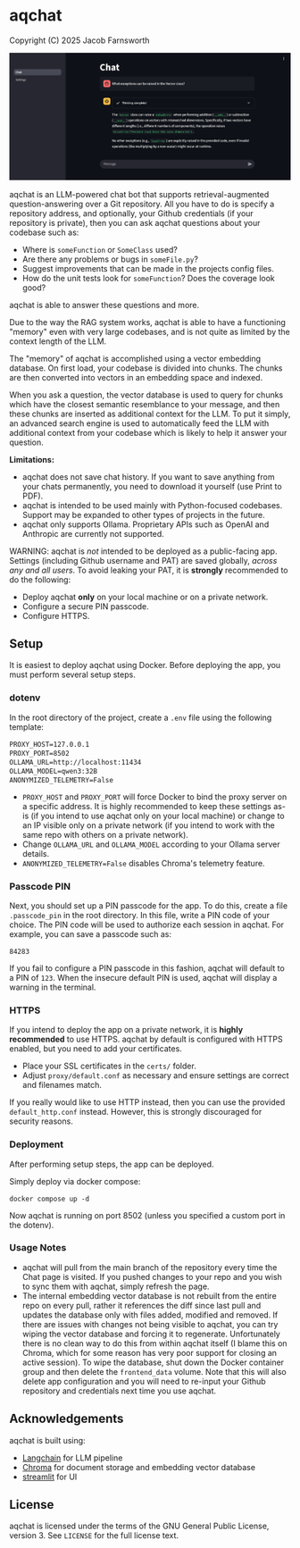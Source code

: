 # aqchat

Copyright (C) 2025 Jacob Farnsworth

<img src="https://github.com/JFarAur/aqchat/raw/main/docs/img001.png" width="720" alt="aqchat interface" />

aqchat is an LLM-powered chat bot that supports retrieval-augmented question-answering over a Git repository. All you have to do is specify a repository address, and optionally, your Github credentials (if your repository is private), then you can ask aqchat questions about your codebase such as:

* Where is `someFunction` or `SomeClass` used?
* Are there any problems or bugs in `someFile.py`?
* Suggest improvements that can be made in the projects config files.
* How do the unit tests look for `someFunction`? Does the coverage look good?

aqchat is able to answer these questions and more.

Due to the way the RAG system works, aqchat is able to have a functioning "memory" even with very large codebases, and is not quite as limited by the context length of the LLM.

The "memory" of aqchat is accomplished using a vector embedding database. On first load, your codebase is divided into chunks. The chunks are then converted into vectors in an embedding space and indexed.

When you ask a question, the vector database is used to query for chunks which have the closest semantic resemblance to your message, and then these chunks are inserted as additional context for the LLM. To put it simply, an advanced search engine is used to automatically feed the LLM with additional context from your codebase which is likely to help it answer your question.

**Limitations:**

* aqchat does not save chat history. If you want to save anything from your chats permanently, you need to download it yourself (use Print to PDF).
* aqchat is intended to be used mainly with Python-focused codebases. Support may be expanded to other types of projects in the future.
* aqchat only supports Ollama. Proprietary APIs such as OpenAI and Anthropic are currently not supported.

WARNING: aqchat is *not* intended to be deployed as a public-facing app. Settings (including Github username and PAT) are saved globally, *across any and all users*. To avoid leaking your PAT, it is **strongly** recommended to do the following:

* Deploy aqchat **only** on your local machine or on a private network.
* Configure a secure PIN passcode.
* Configure HTTPS.

## Setup

It is easiest to deploy aqchat using Docker. Before deploying the app, you must perform several setup steps.

### dotenv

In the root directory of the project, create a `.env` file using the following template:

```
PROXY_HOST=127.0.0.1
PROXY_PORT=8502
OLLAMA_URL=http://localhost:11434
OLLAMA_MODEL=qwen3:32B
ANONYMIZED_TELEMETRY=False
```

* `PROXY_HOST` and `PROXY_PORT` will force Docker to bind the proxy server on a specific address. It is highly recommended to keep these settings as-is (if you intend to use aqchat only on your local machine) or change to an IP visible only on a private network (if you intend to work with the same repo with others on a private network).
* Change `OLLAMA_URL` and `OLLAMA_MODEL` according to your Ollama server details.
* `ANONYMIZED_TELEMETRY=False` disables Chroma's telemetry feature.

### Passcode PIN

Next, you should set up a PIN passcode for the app. To do this, create a file `.passcode_pin` in the root directory. In this file, write a PIN code of your choice. The PIN code will be used to authorize each session in aqchat. For example, you can save a passcode such as:

```
84283
```

If you fail to configure a PIN passcode in this fashion, aqchat will default to a PIN of `123`. When the insecure default PIN is used, aqchat will display a warning in the terminal.

### HTTPS

If you intend to deploy the app on a private network, it is **highly recommended** to use HTTPS. aqchat by default is configured with HTTPS enabled, but you need to add your certificates.

* Place your SSL certificates in the `certs/` folder.
* Adjust `proxy/default.conf` as necessary and ensure settings are correct and filenames match.

If you really would like to use HTTP instead, then you can use the provided `default_http.conf` instead. However, this is strongly discouraged for security reasons.

### Deployment

After performing setup steps, the app can be deployed.

Simply deploy via docker compose:

```
docker compose up -d
```

Now aqchat is running on port 8502 (unless you specified a custom port in the dotenv).

### Usage Notes

* aqchat will pull from the main branch of the repository every time the Chat page is visited. If you pushed changes to your repo and you wish to sync them with aqchat, simply refresh the page.
* The internal embedding vector database is not rebuilt from the entire repo on every pull, rather it references the diff since last pull and updates the database only with files added, modified and removed. If there are issues with changes not being visible to aqchat, you can try wiping the vector database and forcing it to regenerate. Unfortunately there is no clean way to do this from within aqchat itself (I blame this on Chroma, which for some reason has very poor support for closing an active session). To wipe the database, shut down the Docker container group and then delete the `frontend_data` volume. Note that this will also delete app configuration and you will need to re-input your Github repository and credentials next time you use aqchat.

## Acknowledgements

aqchat is built using:

* [Langchain](https://python.langchain.com/docs/introduction/) for LLM pipeline
* [Chroma](https://docs.trychroma.com/docs/overview/introduction) for document storage and embedding vector database
* [streamlit](https://docs.streamlit.io/) for UI

## License

aqchat is licensed under the terms of the GNU General Public License, version 3. See `LICENSE` for the full license text.